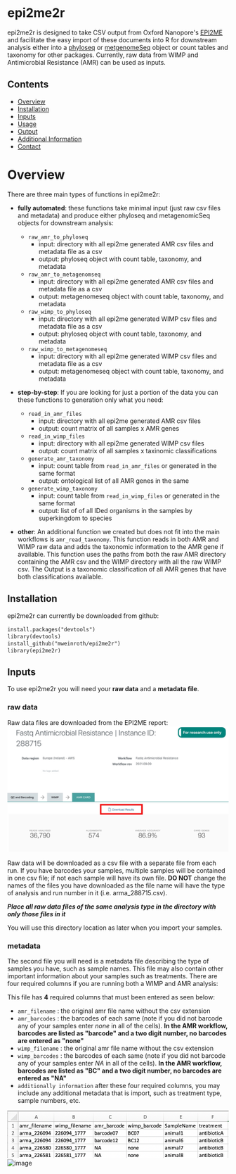 # epi2me2r

epi2me2r is designed to take CSV output from Oxford Nanopore's [EPI2ME](https://epi2me.nanoporetech.com/) and facilitate the easy import of these documents into R for downstream analysis either into a [phyloseq](https://bioconductor.org/packages/release/bioc/html/phyloseq.html) or [metgenomeSeq](https://www.bioconductor.org/packages/release/bioc/html/metagenomeSeq.html) object or count tables and taxonomy for other packages. Currently, raw data from WIMP and Antimicrobial Resistance (AMR) can be used as inputs. 

## Contents
- [Overview](#Overview)
- [Installation](#Installation)
- [Inputs](#Inputs)
- [Usage](#usage)
- [Output](#output)
- [Additional Information](#Additional)
- [Contact](#Contact)

# Overview

There are three main types of functions in epi2me2r:

- **fully automated**: these functions take minimal input (just raw csv files and metadata) and produce either phyloseq and metagenomicSeq objects for downstream analysis:
    - `raw_amr_to_phyloseq`
        -  input: directory with all epi2me generated AMR csv files and metadata file as a csv
        -  output: phyloseq object with count table, taxonomy, and metadata
    - `raw_amr_to_metagenomseq`
        -  input: directory with all epi2me generated AMR csv files and metadata file as a csv
        -  output: metagenomeseq object with count table, taxonomy, and metadata
    - `raw_wimp_to_phyloseq`
        -  input: directory with all epi2me generated WIMP csv files and metadata file as a csv
        -  output: phyloseq object with count table, taxonomy, and metadata
    - `raw_wimp_to_metagenomeseq`
        -  input: directory with all epi2me generated WIMP csv files and metadata file as a csv
        -  output: metagenomeseq object with count table, taxonomy, and metadata
        
- **step-by-step**: If you are looking for just a portion of the data you can these functions to generation only what you need:
    - `read_in_amr_files`
        -  input: directory with all epi2me generated AMR csv files
        -  output: count matrix of all samples x AMR genes 
    - `read_in_wimp_files`
        - input: directory with all epi2me generated WIMP csv files
        - output: count matrix of all samples x taxinomic classifications 
    - `generate_amr_taxonomy`
        - input: count table from `read_in_amr_files` or generated in the same format
        - output: ontological list of all AMR genes in the same
    - `generate_wimp_taxonomy`
        - input: count table from `read_in_wimp_files` or generated in the same format
        - output: list of of all IDed organisms in the samples by superkingdom to species

- **other**: An additional function we created but does not fit into the main workflows is `amr_read_taxonomy`. This function reads in both AMR and WIMP raw data and adds the taxonomic information to the AMR gene if available. This function uses the paths from both the raw AMR directory containing the AMR  csv and the WIMP directory with all the raw WIMP csv. The Output is a taxonomic classification of all AMR genes that have both classifications available. 

## Installation
epi2me2r can currently be downloaded from github:
```
install.packages("devtools") 
library(devtools) 
install_github("mweinroth/epi2me2r") 
library(epi2me2r)
```

## Inputs
To use epi2me2r you will need your **raw data** and a **metadata file**. 

### raw data 
Raw data files are downloaded from the EPI2ME report:
![](https://github.com/mweinroth/epi2me2r/blob/master/screenshots.for.github/epi2me.download.report.jpg?raw=true)

Raw data will be downloaded as a csv file with a separate file from each run. If you have barcodes your samples, multiple samples will be contained in one csv file; if not each sample will have its own file. **DO NOT** change the names of the files you have downloaded as the file name will have the type of analysis and run number in it (i.e. arma_288715.csv). 

**_Place all raw data files of the same analysis type in the directory with only those files in it_**

You will use this directory location as later when you import your samples. 

### metadata
The second file you will need is a metadata file describing the type of samples you have, such as sample names. This file may also contain other important information about your samples such as treatments. There are four required columns if you are running both a WIMP and AMR analysis:

This file has **4** required columns that must been entered as seen below:

- `amr_filename` : the original amr file name without the csv extension
- `amr_barcodes` : the barcodes of each same (note if you did not barcode any of your samples enter *none* in all of the cells). **In the AMR workflow, barcodes are listed as "barcode" and a two digit number, no barcodes are entered as "none"**
- `wimp_filename` : the original amr file name without the csv extension
- `wimp_barcodes` : the barcodes of each same (note if you did not barcode any of your samples enter *NA* in all of the cells). **In the AMR workflow, barcodes are listed as "BC" and a two digit number, no barcodes are entered as "NA"**
- `additionally information` after these four required columns, you may include any additional metadata that is import, such as treatment type, sample numbers, etc.

![](https://github.com/mweinroth/epi2me2r/blob/master/screenshots.for.github/metadata.jpg)
![image](https://user-images.githubusercontent.com/79921254/163031792-8928559f-49c3-4f60-acf5-38598d1d2c50.png)
